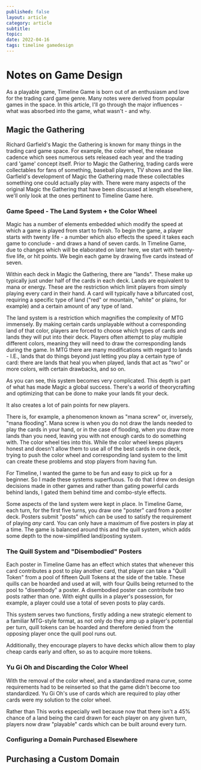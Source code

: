 ```yaml
---
published: false
layout: article
category: article
subtitle: 
topic:
date: 2022-04-16
tags: timeline gamedesign
---
```


# Notes on Game Design

As a playable game, Timeline Game is born out of an enthusiasm and love for the trading card game genre. Many notes were derived from popular games in the space. In this article, I'll go through the major influences - what was absorbed into the game, what wasn't - and why.

## Magic the Gathering

Richard Garfield's Magic the Gathering is known for many things in the trading card game space. For example, the color wheel, the release cadence which sees numerous sets released each year and the trading card 'game' concept itself. Prior to Magic the Gathering, trading cards were collectables for fans of something, baseball players, TV shows and the like. Garfield's development of Magic the Gathering made these collectables something one could actually play with. There were many aspects of the original Magic the Gathering that have been discussed at length elsewhere, we'll only look at the ones pertinent to Timeline Game here.

### Game Speed - The Land System + the Color Wheel

Magic has a number of elements embedded which modify the speed at which a game is played from start to finish.  To begin the game, a player starts with twenty life - a number which also effects the speed it takes each game to conclude - and draws a hand of seven cards. In Timeline Game, due to changes which will be elaborated on later here, we start with twenty-five life, or hit points. We begin each game by drawing five cards instead of seven. 

Within each deck in Magic the Gathering, there are "lands". These make up typically just under half of the cards in each deck. Lands are equivalent to mana or energy. These are the restriction which limit players from simply playing every card in their hand. A card will typically have a bifurcated cost, requiring a specific type of land ("red" or mountain, "white" or plains, for example) and a certain amount of any type of land. 

The land system is a restriction which magnifies the complexity of MTG immensely. By making certain cards unplayable without a corresponding land of that color, players are forced to choose which types of cards and lands they will put into their deck. Players often attempt to play multiple different colors, meaning they will need to draw the corresponding lands during the game. In MTG there are many modifications with regard to lands - I.E., lands that do things beyond just letting you play a certain type of card: there are lands that heal you when played, lands that act as "two" or more colors, with certain drawbacks, and so on. 

As you can see, this system becomes very complicated. This depth is part of what has made Magic a global success. There's a world of theorycrafting and optimizing that can be done to make your lands fit your deck. 

It also creates a lot of pain points for new players.

There is, for example, a phenomenon known as "mana screw" or, inversely, "mana flooding". Mana screw is when you do not draw the lands needed to play the cards in your hand, or in the case of flooding, when you draw more lands than you need, leaving you with not enough cards to do something with. The color wheel ties into this. While the color wheel keeps players honest and doesn't allow them to use all of the best cards in one deck, trying to push the color wheel and corresponding land system to the limit can create these problems and stop players from having fun. 

For Timeline, I wanted the game to be fun and easy to pick up for a beginner. So I made these systems superfluous. To do that I drew on design decisions made in other games and rather than gating powerful cards behind lands, I gated them behind time and combo-style effects.

Some aspects of the land system were kept in place. In Timeline Game, each turn, for the first five turns, you draw one "poster" card from a poster deck. Posters submit "posts" which can be used to satisfy the requirement of playing *any* card. You can only have a maximum of five posters in play at a time. The game is balanced around this and the quill system, which adds some depth to the now-simplified land/posting system.

### The Quill System and "Disembodied" Posters

Each poster in Timeline Game has an effect which states that whenever this card contributes a post to play another card, that player can take a "Quill Token" from a pool of fifteen Quill Tokens at the side of the table. These quills can be hoarded and used at will, with four Quills being returned to the pool to "disembody" a poster. A disembodied poster can contribute two posts rather than one. With eight quills in a player's possession, for example, a player could use a total of seven posts to play cards. 

This system serves two functions, firstly adding a new strategic element to a familiar MTG-style format, as not only do they amp up a player's potential per turn, quill tokens can be hoarded and therefore denied from the opposing player once the quill pool runs out.

Additionally, they encourage players to have decks which allow them to play cheap cards early and often, so as to acquire more tokens. 

### Yu Gi Oh and Discarding the Color Wheel

With the removal of the color wheel, and a standardized mana curve, some requirements had to be reinserted so that the game didn't become too standardized. Yu Gi Oh's use of cards which are required to play other cards were my solution to the color wheel. 

Rather than This works especially well because now that there isn't a 45% chance of a land being the card drawn for each player on any given turn, players now draw "playable" cards which can be built around every turn. 

### Configuring a Domain Purchased Elsewhere


## Purchasing a Custom Domain
 




